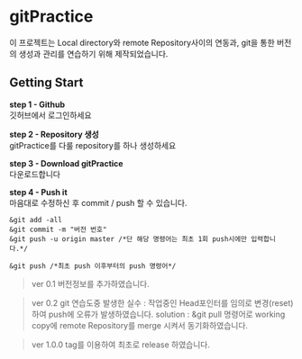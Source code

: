 # gitPractice
이 프로젝트는 Local directory와 remote Repository사이의 연동과, git을 통한 버전의 생성과 관리를 연습하기 위해 제작되었습니다.</br>

## Getting Start
**step 1 - Github**</br>
깃허브에서 로그인하세요</br>

**step 2 - Repository 생성**</br>
gitPractice를 다룰 repository를 하나 생성하세요</br>

**step 3 - Download gitPractice**</br>
다운로드합니다</br>

**step 4 - Push it**</br>
마음대로 수정하신 후 commit / push 할 수 있습니다.
</br>
```
&git add -all
&git commit -m "버전 번호"
&git push -u origin master /*단 해당 명령어는 최초 1회 push시에만 입력합니다.*/

&git push /*최초 push 이후부터의 push 명령어*/
```

> ver 0.1
버전정보를 추가하였습니다.

> ver 0.2
git 연습도중 발생한 실수 : 작업중인 Head포인터를 임의로 변경(reset)하여 push에 오류가 발생하였습니다.
solution : &git pull 명령어로 working copy에 remote Repository를 merge 시켜서 동기화하였습니다.

> ver 1.0.0
tag를 이용하여 최초로 release 하였습니다.
